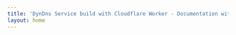 ```yaml
---
title: 'DynDns Service build with Cloudflare Worker - Documentation with and Cloudflare Pages, Vitepress, Vite and Vue'
layout: home
---
```


